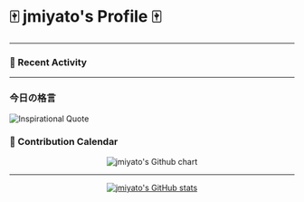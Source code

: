 # 🀄 jmiyato's Profile 🀄

---

### 🚀 Recent Activity

---

### 今日の格言
![Inspirational Quote](https://inspirational-quotes-readme.vercel.app/api?theme=dark&hide_border=true)

### 📅 Contribution Calendar

<p align="center">
  <img src="https://ghchart.rshah.org/jmiyato" alt="jmiyato's Github chart" />
</p>

---

<p align="center">
  <a href="https://github.com/jmiyato">
    <img src="https://github-readme-stats.vercel.app/api?username=jmiyato&show_icons=true&theme=dark&hide_border=true&count_private=true" alt="jmiyato's GitHub stats" />
  </a>
</p>
